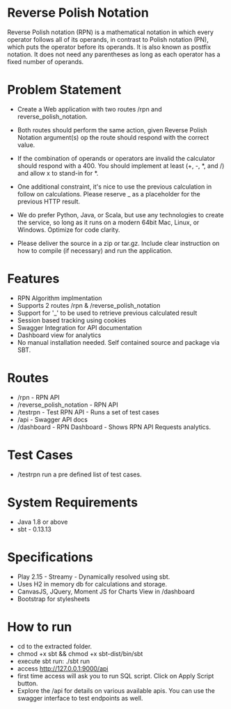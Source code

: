 # Reverse Polish Notation
Reverse Polish notation (RPN) is a mathematical notation in which every 
operator follows all of its operands, in contrast to Polish notation 
(PN), which puts the operator before its operands. It is also known as 
postfix notation. It does not need any parentheses as long as each 
operator has a fixed number of operands.


# Problem Statement
* Create a Web application with two routes /rpn and 
reverse_polish_notation. 

* Both routes should perform the same action, given Reverse Polish 
Notation argument(s) op the route should respond with the correct value.

* If the combination of operands or operators are invalid the calculator
 should respond with a 400. You should implement at least 
 (+, -, *, and /) and allow x to stand-in for *.

* One additional constraint, it's nice to use the previous calculation 
in follow on calculations. Please reserve _ as a placeholder for the 
previous HTTP result.

* We do prefer Python, Java, or Scala, but use any technologies to 
create the service, so long as it runs on a modern 64bit Mac, Linux, or 
Windows. Optimize for code clarity.

* Please deliver the source in a zip or tar.gz. Include clear 
instruction on how to compile (if necessary) and run the application.


# Features
* RPN Algorithm implmentation
* Supports 2 routes /rpn & /reverse_polish_notation
* Support for '_' to be used to retrieve previous calculated result 
* Session based tracking using cookies
* Swagger Integration for API documentation
* Dashboard view for analytics
* No manual installation needed. Self contained source and package 
    via SBT.    

# Routes
* /rpn - RPN API
* /reverse_polish_notation - RPN API
* /testrpn - Test RPN API - Runs a set of test cases
* /api - Swagger API docs
* /dashboard - RPN Dashboard - Shows RPN API Requests analytics.


# Test Cases
* /testrpn run a pre defined list of test cases.

# System Requirements
* Java 1.8 or above
* sbt - 0.13.13

# Specifications
* Play 2.15 - Streamy - Dynamically resolved using sbt.
* Uses H2 in memory db for calculations and storage.
* CanvasJS, JQuery, Moment JS for Charts View in /dashboard
* Bootstrap for stylesheets

# How to run
* cd to the extracted folder.
* chmod +x sbt && chmod +x sbt-dist/bin/sbt 
* execute sbt run: ./sbt run
* access http://127.0.0.1:9000/api
* first time access will ask you to run SQL script. Click on Apply Script button.
* Explore the /api for details on various available apis. You can use the swagger interface to test endpoints as well.
